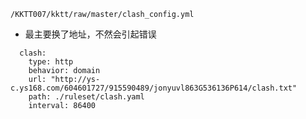 `/KKTT007/kktt/raw/master/clash_config.yml`

- 最主要换了地址，不然会引起错误

```
  clash:
    type: http
    behavior: domain
    url: "http://ys-c.ys168.com/604601727/915590489/jonyuvl863G536136P614/clash.txt"
    path: ./ruleset/clash.yaml
    interval: 86400
```
